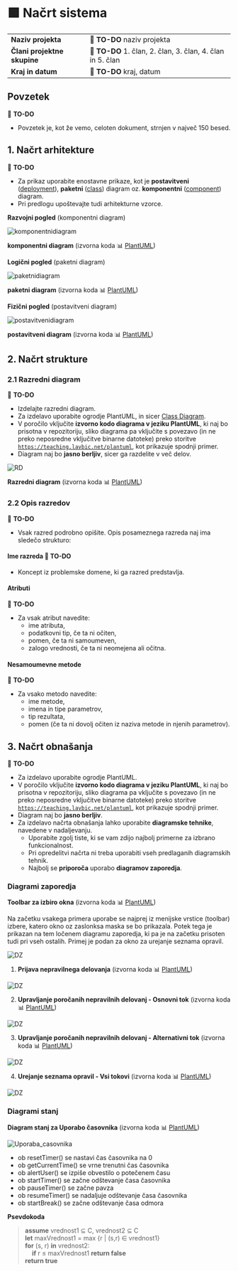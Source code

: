 # :green_square: Načrt sistema

|                             |                                                                |
| :-------------------------- | :------------------------------------------------------------- |
| **Naziv projekta**          | :dart: **TO-DO** naziv projekta                                |
| **Člani projektne skupine** | :dart: **TO-DO** 1. član, 2. član, 3. član, 4. član in 5. član |
| **Kraj in datum**           | :dart: **TO-DO** kraj, datum                                   |

## Povzetek

:dart: **TO-DO**

- Povzetek je, kot že vemo, celoten dokument, strnjen v največ 150 besed.

## 1. Načrt arhitekture

:dart: **TO-DO**

- Za prikaz uporabite enostavne prikaze, kot je **postavitveni** ([deployment](https://plantuml.com/deployment-diagram)), **paketni** ([class](https://plantuml.com/class-diagram)) diagram oz. **komponentni** ([component](https://plantuml.com/component-diagram)) diagram.
- Pri predlogu upoštevajte tudi arhitekturne vzorce.

**Razvojni pogled** (komponentni diagram)

![komponentnidiagram](https://teaching.lavbic.net/plantuml/png/dPJDRjf04CVlVefLUcYA5AbyjLIA8a7Kqef3BK6SIow3lS3YzOwr_cX5bKVW8VekzBqwQo-EWGGtlI0pEx__VEpi9A5GCMY8s1pySAanKu6F4ZLBDQY4ZhXAdQJo2lW2CfdE-CzqACLIHNJCVFhXkkOrr1f_t1OoSqcwjICVenYLeNuvx2Je6pvOz1U1EK4TS6sj_I-ZmUTRvx6c8qp81VZyltIS9_p2YtYYHCWsG38RP346a8QONp18cDUkktwTpTpIt7b1OOoub9o5A7a0klJjlk2x3wIG9Q64GFpvlTloakavpbEdBbgjOIn52BvO4wOnoC9K49UaWXh1K2z1YOqvvkpodi_PC8xVjLg5r92nw-jAw-R6j8knjpNrEytNe0XD-4P110nZ3RcG1Jvf7-8dz0JLGYmpBNIXiTj2GYLHiYNUQS3lOjGmXnEksy1zfpO7BC0b1jH2fc3VytLM2lGQ0rEHiYpyZ4o_GUPR4XOIML47vMy7P_AX0PnI67v8HYNviO5qKIErox3852ylIt7pE2NcPBUf3_wfXHj89AhZiIeLFZNLi2ekFIzosOyp9GMLpeEgDSOCFIYG8gL_ThhUl-AQObkuM3segcwngkgsakrNI6hORJDLf1PZ8Zd9MPMcmVMelkS6n-9Dy-jgUiiv5CytC5-MEnxRnwD5O5xtbEkSQ_k-xwT7nA7_26gRnYAZiuJxx5gog7i-sk7wiynuSimCsTNLfLcYNeU-g0I7gYXCRSTh6zEeidGThsiiuqbbwZbUpvZSwLy0)

**komponentni diagram** (izvorna koda :bar_chart: [PlantUML](../gradivo/plantuml/komponentni_diagram.puml))

**Logični pogled** (paketni diagram)

![paketnidiagram](https://teaching.lavbic.net/plantuml/png/ZLHBRjim4Dtp50Iwzov041W67FU3e6XY8AttOt6iKA8vAYd9JGhVe3b4x-BUgqF7OYLJRReXGBpFp91yzAMs5JZOoZLaPUweiIeZGqxM3gnd26qjV6Gft41Zwi_uhPuRdTijmpBZ1LsFDNUETekZpTgmRm-gU0ivokz29YNVuENcOgDIP3hrpTe_-XgtivdSFUWQ0ucSGdUINho_ldot47iXkWhpokWICbs0P7qd3dLbxEBJQi6WWKTq4UlZAuqx9ZGUdTHXo0raE63k4ys2REt869PCfrdSZAZsWruEFy1JQtKfX-EcNNsfoC4QeW0Inbr5MmP6gjpZauNjNUMWrURrIWuBi0MU-2D-RoadLUfR-4W65RYY-S_szKamuhaaHuVdKFSMNmfRyhL-rNZ5j84YOImTjkYAn7gaYHjV1jfBitoMrFwrVlyq51HH0YVRlVWpcOAQhInSmrDubxpbc_IOlCmEc1IUx9W3tPS6bFxry_2C9oEvuxW-K3DY5v5plmz4kS456BHy6Mp4oKPdmIGMG-PyUHF25W8qKRIpazdPSEDGlsjnTXh_9Cih_cPQQaa9SKnbn-x5xIhS47Sd7NvjqDT-DXCzk5CSvO7BVnj_884bpXvwvCQCYIHqaTE5RVYk8voSssy0)

**paketni diagram** (izvorna koda :bar_chart: [PlantUML](../gradivo/plantuml/paketni_diagram.puml))

**Fizični pogled** (postavitveni diagram)

![postavitvenidiagram](https://teaching.lavbic.net/plantuml/png/ZPHVQjj04CQVkwSOt0UtXXZi4WWb26JHkeL2H9NYvxMqjZUITiJkoWu9EK8FqRkaz-gizSUoBTFeISpCRsU-JxCogLG5rpo76FC2bL0MdXd0aiVfMcEfaXWprF1UtAokLudBe4w4hgFNNsStNmBsmfXf3-BQoXMF-y_PRQGLRpb5OIBs9roitLSCHgCm68q6S7kRYAsCXUS1Dn3LQ5FpQragMy8FgSh7gbeyYhYq4XK8jPKQLKxIFQ_2t7FmW_Y5M88HUYjqHRV9gjqYchGSQzzQ8mQ4L_JumJYyoJJqj0_oY-8dblOYzCarSyXBrmtVPfJjpjhrnO-UsRiZPJF-nA70XDiKjxtYPfMs8ogi0OLWqemdyk-Vrz-Y5mzhRzYnEkBvaXj1ub2TovjDJ-ftN8iDbXU1a4pyprA4mSbMBAHAS6VWBggAxo8gF6n0KnPiDERYZMjpPfLVP3BbiNmWcpKcPMebsMQi1Aa0zPeh-UJI0ZwuBQEl_h7NHtzogSUXmtXZy-pS6t_QeY-7ZHas-kQ8wqn0p3EX4jwpDNDdtF1CsGa7VlYzT_9vC653rv2k2Op77cqKVAOo-fZ6ymvXsfHkdD6zsCSNTJmdgrR2M9USJRidTJDXJOKz56jQkTlZahfK-xXVCNuFGbjpTKK_59VuTdyVkeaZ5ve79AaTdaGU3SzyLqJWFm00)

**postavitveni diagram** (izvorna koda :bar_chart: [PlantUML](../gradivo/plantuml/postavitveni_diagram.puml))

## 2. Načrt strukture

### 2.1 Razredni diagram

:dart: **TO-DO**

- Izdelajte razredni diagram.
- Za izdelavo uporabite ogrodje PlantUML, in sicer [Class Diagram](https://plantuml.com/class-diagram).
- V poročilo vključite **izvorno kodo diagrama v jeziku PlantUML**, ki naj bo prisotna v repozitoriju, sliko diagrama pa vključite s povezavo (in ne preko neposredne vključitve binarne datoteke) preko storitve [`https://teaching.lavbic.net/plantuml`](https://teaching.lavbic.net/plantuml), kot prikazuje spodnji primer.
- Diagram naj bo **jasno berljiv**, sicer ga razdelite v več delov.

![RD](https://teaching.lavbic.net/plantuml/svg/TPDDRi8m48NtFiN8tK2heEOFQ1O8bRO7oBeR4xlWujYLROf4sxjtY0KaG3RHwFbblZVnPEuyitvRAoXVYDj8_SKigw5Ip3du8G1BLcrMrcmrNnXbBEpMqek3RYmNDcXt-Tlpz7M1AhFMx8AuLFWc-MirFRUg6eUtJ3iy4jgJjUG2Acah9GXPD7HQihqL768Ap44PDt4YvgrSRdrSm8Sop2FWmfu4UzAn9mKuhFIgfQLjBSB7GosyuImUD76H8BKV5ZYfKOBfQr8QI6c7b1N0cHTUrgAbvZsi9B1EyOR7iKwET33i7JKB0R9EWF6vnL6QzD2pmJKl3udIynZz_3pmymv_Uir_wk6FR_0dDxHfo9JTk17y-ZG62YQAi1YDxh4kqKZ12LpjR_KfzBkMUvXHWZj17uEbSH-iES75YgBV6TxZmN0ioLneZh_5Fm00)

**Razredni diagram** (izvorna koda :bar_chart: [PlantUML](../gradivo/plantuml/RD.puml))

### 2.2 Opis razredov

:dart: **TO-DO**

- Vsak razred podrobno opišite. Opis posameznega razreda naj ima sledečo strukturo:

#### Ime razreda :dart: **TO-DO**

- Koncept iz problemske domene, ki ga razred predstavlja.

#### Atributi

:dart: **TO-DO**

- Za vsak atribut navedite:
  - ime atributa,
  - podatkovni tip, če ta ni očiten,
  - pomen, če ta ni samoumeven,
  - zalogo vrednosti, če ta ni neomejena ali očitna.

#### Nesamoumevne metode

:dart: **TO-DO**

- Za vsako metodo navedite:
  - ime metode,
  - imena in tipe parametrov,
  - tip rezultata,
  - pomen (če ta ni dovolj očiten iz naziva metode in njenih parametrov).

## 3. Načrt obnašanja

:dart: **TO-DO**

- Za izdelavo uporabite ogrodje PlantUML.
- V poročilo vključite **izvorno kodo diagrama v jeziku PlantUML**, ki naj bo prisotna v repozitoriju, sliko diagrama pa vključite s povezavo (in ne preko neposredne vključitve binarne datoteke) preko storitve [`https://teaching.lavbic.net/plantuml`](https://teaching.lavbic.net/plantuml), kot prikazuje spodnji primer.
- Diagram naj bo **jasno berljiv**.
- Za izdelavo načrta obnašanja lahko uporabite **diagramske tehnike**, navedene v nadaljevanju.
  - Uporabite zgolj tiste, ki se vam zdijo najbolj primerne za izbrano funkcionalnost.
  - Pri opredelitvi načrta ni treba uporabiti vseh predlaganih diagramskih tehnik.
  - Najbolj se **priporoča** uporabo **diagramov zaporedja**.
  
### Diagrami zaporedja
**Toolbar za izbiro okna** (izvorna koda :bar_chart: [PlantUML](../gradivo/plantuml/načrt_obnašanja/Toolbar.puml))

Na začetku vsakega primera uporabe se najprej iz menijske vrstice (toolbar) izbere, katero okno oz zaslonksa maska se bo prikazala. Potek tega je prikazan na tem ločenem diagramu zaporedja, ki pa je na začetku prisoten tudi pri vseh ostalih. Primej je podan za okno za urejanje seznama opravil.

![DZ](https://teaching.lavbic.net/plantuml/png/bLFDZjD03BxdAQnoe2j1zuI4gbA9NO64158FAv3GNfp4RQUJsC4pQPQy0s_5W-59jYLBzqAbffFw-_5d9tjN4cn5OYuFMHQyumOLQyYny3kLbij2Ab68YXoiH1mdg9Ass5RnZXxY-yhjkBOo57OXdQ2mYA8teYNfxI2MLwP-0JWxZg1kxo9DGQhIJVW0asAW7ornGP_TrhvCKxSNRpxUlFrm-mnwWnfTuHha-F-4PzlDXYWm-zuoyi51suXYpixF00FqRRDQ3OZrEcl-Qi5iUITIvQW3x6jDmIYmMkL97_Nd1VoRurAwByYuev7KrOOlXADATQcEmO-K0HljzgcwVQmvUBq-cI_X-Xe-zJafGQjqi3G4qYWUNNNFqX2FUlEhUuPkECBo7SmcJiCmt14ZdKIpKpBpwUh1Og8qgbnb9LtmpdzqTMP1ZPuYB27ifKkEOTu6qYTKGvxF2PmDeOrfEGVdZJgFlQssPwpnb6qgCT2oby08FVx-HT6tS0peQOVGgAj9yN71P386EpGsAN0zs7lW3i4J73NO6WZcSTplbLNJJ5-1DmSL4CzswSqWLC8-8DJcYaalb-HYFMA52zX890ynUTic7WkSUejKGoNM7zkXTBYp9xOrGUkCoWEQbODcO4s3c48mIORObYxTMJJQWuI8bTilqdXg2vEyf3IZ7iTUxVVyFFmpkyKV)

1. **Prijava nepravilnega delovanja** (izvorna koda :bar_chart: [PlantUML](../gradivo/plantuml/načrt_obnašanja/Prijava_nepravilnega_delovanja.puml))

![DZ](https://teaching.lavbic.net/plantuml/png/bLBTYjDG4BxFKmprPXSiUoN8KWhkeh0WMCGVaDvCSgRTiqbdufoJTEqx-4fUwNivEMasiHR1G989v_kP-IRttX5iH68kZraMIiyrAkuWnwBSgZJi2gb48Ifoi2FYE44vsc1JnG_q65zLViixEuR27gGJ51PHz4RKaTuciRmozRy0JuuzQ7_l8qr1ghAVy04cXu6-DiG5lVKRkvccRizUlBbv-Vhs37g56dtXQ-Ju_uIpxMPf59XzQHZvmKDJYsBElfm11ZWqzMAH4CjbLezQCBk-2w6XzsJm-DcpatqYVDfHC38i5dddXFhjNyH4qLGQen2EAjLvGeBwhZAaxSl7JjakQn7coy7u6gwkuEwGatfOYShFxpOLhLc0gLPiVSNK_GMLj7RGfF5zYv46WQItcC__4ApLbtW0oHKF1QxvWD2o162iiIIuO0mcE7nw1gbzk3pVMYsLTSIz61LPDaHco3wA3lZERQKLfS7JMg1K-fr02rOeEKZ9h1cTIzL54qYVzobTZfFrgjanPxD9WCxbOuWjQYV9rhxa3rJ6epRsugDA8cNz1iPMkt3ixNmbcQCJy3XR5-Wut4gYMWG2JXpQgqwBEf4uTdrc7MaRltvuuqKzTJxYVWC0)

2. **Upravljanje poročanih nepravilnih delovanj - Osnovni tok** (izvorna koda :bar_chart: [PlantUML](../gradivo/plantuml/načrt_obnašanja/Upravljanje_porocanih_nepravilnih_delovanjPrim.puml))

![DZ](https://teaching.lavbic.net/plantuml/png/bL5BZjD04Dtx5AsmoKWJUOM48YiI6O4q4WiquhCWBCfs9Uv9kzfKTvoPt853S1Uu5-Lsukb938Y5hRRxVUgzgdI9Qcsjp-r3ahYjfWOOQfL3iTsmtL5PM6DPUGPoSeNa8rI9QzWP_m4V_6kZDrJBjIhaXHoXeF2MbvPBv9iWbXjHlm0CZZreNscFCOZPxYE-Kj6bmsyxf0BVwRKyXB7RYvTlbw_Ut8oWtmDxNUW6oFy_ONJS94HHapiujFeU31OJ1KvwQhCiN2qMIVCaeYRpM-TsU8UDPVzPKsdtWV2fHaTwgx8ixoo07_z631GEHs4KbZnRCqu8KDsT12cBqhvJJcH0DLkSRESgJTNj8KVMgc7S62oLYDkVtu5qjI95s32qsiYNP3Es1RfVaQli_YCvQreiWvcRNeL6T0iUJ-99SWedXltGSxL1Vy4SY3teYPVDPWCnJP_pldoLBEVCBbr7YkCrhBTmaCqU26gGH8o_Vc0Ng4-gJImqp3uwVHWW-4z3jTVzdtBvU7KP_touuzv4Bd2FQbEPMOfja2E903WHka17Hfhs6-rT5L0fuhMLynywY-6ZVPrPng674aVNFLPrKG5jqAaQIhnUqR-R_mq0)

3. **Upravljanje poročanih nepravilnih delovanj - Alternativni tok** (izvorna koda :bar_chart: [PlantUML](../gradivo/plantuml/načrt_obnašanja/Upravljanje_porocanih_nepravilnih_delovanjAlter.puml))

![DZ](https://teaching.lavbic.net/plantuml/png/bLJBYjj04BphAnhdiBiGurCW66F8BXjOo24iUHpY75fIsnfhrAFqZEMD_o4VaNz9_YkjqThMsah87cmakggwgXgxC3d1qhcGkeSayQNX6WKhI34hL-8sd6VEEe4Wo5v7nA67occ96ni-q4DuOysAAnr3fbyaFHHcmScravpa9egbLjNF08UD7MXRc41za8ZRzlW0lQ6dRnlYZDwPfNwO-jjUl7fx_VhsPW3z7YMOpDJ8uVc4GRj9Z0AZUzmrPesMiX6WrvwQsIoEvlEaFeh0Q7hd_ORkgNOIFXlEtJOIFbNasPGmcwNj2fJl_o96YiH7PMIEWpWxJ8XGqpufKWzbGgkSg44Op_Thfp2PmDqk9J5G2wqivQ3YxjSFP5Ci69XgmSPOVTDirZN8wmNxmcq_idUseJmkyvTNiH7JOA2zU9Bim-d2plGKLXJEc0TY1phoPkFnWJYPFELz-QfPJfbjkfRKZrUBAN6dbzqnLgY9X7x_f3PGbzJOlj31-w1xeJLb8HguZDrUdQS-zVHuBbM9ZAbQqYP90L7dY8_ZFRnDqU4rGtT6eSff_B-qynGpLCt9edw-Gr-3bnrgDIkGL-IXmfnUBlW_IaukBeB-Jc1DW5R_DnZL3Xi8hlm3)

4. **Urejanje seznama opravil - Vsi tokovi** (izvorna koda :bar_chart: [PlantUML](../gradivo/plantuml/načrt_obnašanja/Urejanje_seznama_opravil.puml))

![DZ](https://teaching.lavbic.net/plantuml/png/tPPDQnin48Rl-ok6z6A3pT92eGHZQBwWj9GUaXxQz22lv5ZUjKQLj7RYNz-HDbwFuurnsaCX1vlTQ9xHAxqpuyoqL31531Eypp9VQcE54mkOYAAySrWRMM253e8JnjEICe55IJKLTHMkrNtuMEaxiw1bAEXBEHObYe3k39rKxZmbcrIKVI-WtR49MirqK3p8ELmn7e0jUlMxLgPGN_IKFaRntTwylphxS7dU4VrDkA0BROK9BmSwvMRfA73oepR2p3NK5fsO65sUWF2mhkreb2B6uynkSy79wRNm9QoqaRXAeTyNoXC6ez4axY7SmnvoANM0oFb4A7fDRyGKQ8B3QW-vCPvSKlB6AvSW_WVYo3aT7Zh5fV0GLRAmBDw01J_3LLhp6HqHXkED_5F8S_XSwT9eC0BGEh7KbRWraKXYUpNjt4_tffSYg0sPPPiRe6pjqKxXJWNEjLWRacNRYo2K7v3HZEGHZ1qDXq_WF4z7_FahawgRRZL7c8dESwT2xOn_l2J6CzqLegLMT42hinJ9xo2-fmDy5GlLwmzk3JrVA5yuROD6mu-qmqOj3PpdXjW1TQqlk8OKhepCicHV19X_p5p6R6oAM8VdIwizQ4EdMOX2pm5JXffKbrGDiHOaIZ4_sdOXPNnAhWzIhaxl3rXF6IBMUyA-m7qVHAXz3mb_hW1szcVo3GOzVI2BjgRiraTj9INhzMzDpo9e7zG2BFg0jgoXn01BrcJzxW8ww1rqcPUX3L0xDQTPfThkX25Ofq5KDCMD8CIGc80av6sNrNezKQxHqLJIGKzRCagxVDH-HMNIqt9xFKEAfArYVf9IYZNWn8br8M0jzWLtgx9OpIdADAWgEb5Ma7v6Ft7wkGBSFB8A_7Gn0BtffvUMOvkl8zFEK6vRtp-sFWN6xlUxtVz4Gp9YTxYpCT1ToRlclQB6UAxys0y979d_h-PZqsSeVVmdQgwMHtRRkmFTvjG2b-g8VcENsJ3_E4PPajSxIVzpmVm1)

### Diagrami stanj

**Diagram stanj za Uporabo časovnika** (izvorna koda :bar_chart: [PlantUML](../gradivo/plantuml/načrt_obnašanja/Uporaba_casovnika.puml))

![Uporaba_casovnika](https://teaching.lavbic.net/plantuml/png/ZP31Ji9048Rl-nGJlQYnYK1CJ2CcGl1cD2cUnCFGZb1fTydiL8p6H-0XV1TyBxTRA5M9iOUc-y_t_xD_xIpLSsJCOOpnRCAcq4biCiCWZDgw4MbHjgOIUiGYao6zo6MMJdJknX2x5t63GcQpwFkOSUPo6oChA0Hl2g1NBwp8nJGLAdN32N6bxPzUzSu6VQT6WYm_nS76kv7UbLBLXhthbCqpwYVQ0xGGjRQJc-JpGyZFOBL4YnNHLb4xXCI4C27f5rms7wOv7HpMpbiZj5gIzhRArL5Hft9XHYntbhWqkEV-w0622xyvQa7WFqEOOs6fZ7NOyKWpMPBriSRSDMnPznjMvDJWpeF0SyquT__TVXXfV-unuMnNtjhdYiJRtj3jmebhzw_CcklyMV7NQhKnkhyLGlewDSaN)

- ob resetTimer() se nastavi čas časovnika na 0
- ob getCurrentTime() se vrne trenutni čas časovnika
- ob alertUser() se izpiše obvestilo o potečenem času
- ob startTimer() se začne odštevanje časa časovnika
- ob pauseTimer() se začne pavza
- ob resumeTimer() se nadaljuje odštevanje časa časovnika
- ob startBreak() se začne odštevanje časa odmora

**Psevdokoda**

> **assume** vrednost1 &subseteq; C, vrednost2 &subseteq; C  
> **let** maxVrednost1 = max {r | (s,r) &in; vrednost1}  
> **for** (s, r) **in** vrednost2:  
> &nbsp;&nbsp;&nbsp;&nbsp;**if** r &le; maxVrednost1 **return false**  
> **return true**
